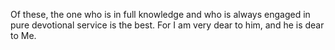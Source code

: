 Of these, the one who is in full knowledge and who is always engaged in pure devotional service is the best. For I am very dear to him, and he is dear to Me.